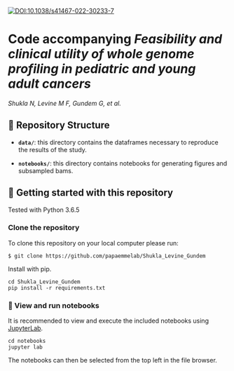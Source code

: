 [![DOI:10.1038/s41467-022-30233-7](http://img.shields.io/badge/DOI-10.1038/s41467--022--30233--7-informational.svg)](https://doi.org/10.1038/s41467-022-30233-7)

# Code accompanying *Feasibility and clinical utility of whole genome profiling in pediatric and young adult cancers*

*Shukla N, Levine M F, Gundem G, et al.*

## :open_file_folder: Repository Structure

- **`data/`**: this directory contains the dataframes necessary to reproduce the results of the study.

- **`notebooks/`**: this directory contains notebooks for generating figures and subsampled bams.


## :rocket: Getting started with this repository

Tested with Python 3.6.5

### Clone the repository

To clone this repository on your local computer please run:

```shell
$ git clone https://github.com/papaemmelab/Shukla_Levine_Gundem
```

Install with pip.
```
cd Shukla_Levine_Gundem
pip install -r requirements.txt
```
### :notebook: View and run notebooks
It is recommended to view and execute the included notebooks using [JupyterLab](https://jupyter.org/).
```
cd notebooks
jupyter lab
```
The notebooks can then be selected from the top left in the file browser.
